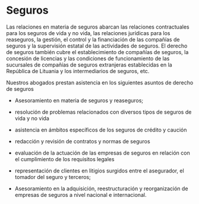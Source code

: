 # Seguros

Las relaciones en materia de seguros abarcan las relaciones contractuales para los seguros de vida y no vida, las relaciones jurídicas para los reaseguros, la gestión, el control y la financiación de las compañías de seguros y la supervisión estatal de las actividades de seguros. El derecho de seguros también cubre el establecimiento de compañías de seguros, la concesión de licencias y las condiciones de funcionamiento de las sucursales de compañías de seguros extranjeras establecidas en la República de Lituania y los intermediarios de seguros, etc.

Nuestros abogados prestan asistencia en los siguientes asuntos de derecho de seguros

- Asesoramiento en materia de seguros y reaseguros;

- resolución de problemas relacionados con diversos tipos de seguros de vida y no vida

- asistencia en ámbitos específicos de los seguros de crédito y caución

- redacción y revisión de contratos y normas de seguros

- evaluación de la actuación de las empresas de seguros en relación con el cumplimiento de los requisitos legales

- representación de clientes en litigios surgidos entre el asegurador, el tomador del seguro y terceros;

- Asesoramiento en la adquisición, reestructuración y reorganización de empresas de seguros a nivel nacional e internacional.
